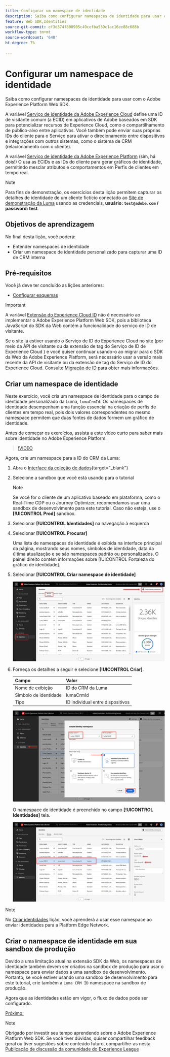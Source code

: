 ```yaml
---
title: Configurar um namespace de identidade
description: Saiba como configurar namespaces de identidade para usar com o Adobe Experience Platform Web SDK. Esta lição é parte do tutorial Implementar o Adobe Experience Cloud com o SDK da Web.
feature: Web SDK,Identities
source-git-commit: ef3d374f800905c49cefba539c1ac16ee88c688b
workflow-type: tm+mt
source-wordcount: '640'
ht-degree: 7%

---
```


# Configurar um namespace de identidade

Saiba como configurar namespaces de identidade para usar com o Adobe Experience Platform Web SDK.

A variável [Serviço de identidade da Adobe Experience Cloud](https://experienceleague.adobe.com/docs/id-service/using/home.html?lang=pt-BR) define uma ID de visitante comum (a ECID) em aplicativos de Adobe baseados em SDK para potencializar recursos de Experience Cloud, como o compartilhamento de público-alvo entre aplicativos. Você também pode enviar suas próprias IDs do cliente para o Serviço para ativar o direcionamento entre dispositivos e integrações com outros sistemas, como o sistema de CRM (relacionamento com o cliente).

A variável [Serviço de identidade da Adobe Experience Platform](https://experienceleague.adobe.com/docs/experience-platform/identity/home.html?lang=pt-BR) (sim, há dois!) O usa as ECIDs e as IDs do cliente para gerar gráficos de identidade, permitindo mesclar atributos e comportamentos em Perfis de clientes em tempo real.



>[!NOTE]
>
> Para fins de demonstração, os exercícios desta lição permitem capturar os detalhes de identidade de um cliente fictício conectado ao [Site de demonstração da Luma](https://luma.enablementadobe.com/content/luma/us/en.html) usando as credenciais, **usuário: `test@adobe.com` / password: test**.

## Objetivos de aprendizagem

No final desta lição, você poderá:

* Entender namespaces de identidade
* Criar um namespace de identidade personalizado para capturar uma ID de CRM interna


## Pré-requisitos

Você já deve ter concluído as lições anteriores:

* [Configurar esquemas](configure-schemas.md)

>[!IMPORTANT]
>
>A variável [Extensão do Experience Cloud ID](https://exchange.adobe.com/experiencecloud.details.100160.adobe-experience-cloud-id-launch-extension.html) não é necessário ao implementar o Adobe Experience Platform Web SDK, pois a biblioteca JavaScript do SDK da Web contém a funcionalidade do serviço de ID de visitante.
>
> Se o site já estiver usando o Serviço de ID do Experience Cloud no site (por meio da API de visitante ou da extensão de tag do Serviço de ID de Experience Cloud ) e você quiser continuar usando-o ao migrar para o SDK da Web da Adobe Experience Platform, será necessário usar a versão mais recente da API de visitante ou da extensão de tag do Serviço de ID do Experience Cloud. Consulte [Migração de ID](https://experienceleague.adobe.com/docs/experience-platform/edge/identity/overview.html?lang=en) para obter mais informações.

## Criar um namespace de identidade

Neste exercício, você cria um namespace de identidade para o campo de identidade personalizado da Luma, `lumaCrmId`. Os namespaces de identidade desempenham uma função essencial na criação de perfis de clientes em tempo real, pois dois valores correspondentes no mesmo namespace permitem que duas fontes de dados formem um gráfico de identidade.

Antes de começar os exercícios, assista a este vídeo curto para saber mais sobre identidade no Adobe Experience Platform:

>[!VIDEO](https://video.tv.adobe.com/v/27841?learn=on)

Agora, crie um namespace para a ID do CRM da Luma:

1. Abra o [Interface da coleção de dados](https://launch.adobe.com/){target="_blank"}
1. Selecione a sandbox que você está usando para o tutorial

   >[!NOTE]
   >
   >Se você for o cliente de um aplicativo baseado em plataforma, como o Real-Time CDP ou o Journey Optimizer, recomendamos usar uma sandbox de desenvolvimento para este tutorial. Caso não esteja, use o **[!UICONTROL Prod]** sandbox.

1. Selecionar **[!UICONTROL Identidades]** na navegação à esquerda
1. Selecionar **[!UICONTROL Procurar]**

   Uma lista de namespaces de identidade é exibida na interface principal da página, mostrando seus nomes, símbolos de identidade, data da última atualização e se são namespaces padrão ou personalizados. O painel direito contém informações sobre [!UICONTROL Fortaleza do gráfico de identidade].

1. Selecionar **[!UICONTROL Criar namespace de identidade]**

   ![Exibir identidades](assets/configure-identities-screen.png)

1. Forneça os detalhes a seguir e selecione **[!UICONTROL Criar]**.

   | Campo | Valor |
   |---------------|-----------|
   | Nome de exibição | ID do CRM da Luma |
   | Símbolo de identidade | lumaCrmId |
   | Tipo | ID individual entre dispositivos |


   ![Criar namespaces](assets/identities-create-namespace.png)


   O namespace de identidade é preenchido no campo **[!UICONTROL Identidades]** tela.

   ![Criar namespaces](assets/configure-identities-namespace-lumaCrmId.png)


>[!NOTE]
>
> No [Criar identidades](create-identities.md) lição, você aprenderá a usar esse namespace ao enviar identidades para a Platform Edge Network.

## Criar o namespace de identidade em sua sandbox de produção

Devido a uma limitação atual na extensão SDK da Web, os namespaces de identidade também devem ser criados na sandbox de produção para usar o namespace para enviar dados a uma sandbox de desenvolvimento. Portanto, se você estiver usando uma sandbox de desenvolvimento para este tutorial, crie também a `Luma CRM ID` namespace na sandbox de produção.

Agora que as identidades estão em vigor, o fluxo de dados pode ser configurado.

[Próximo: ](configure-datastream.md)

>[!NOTE]
>
>Obrigado por investir seu tempo aprendendo sobre o Adobe Experience Platform Web SDK. Se você tiver dúvidas, quiser compartilhar feedback geral ou tiver sugestões sobre conteúdo futuro, compartilhe-as nesta [Publicação de discussão da comunidade do Experience League](https://experienceleaguecommunities.adobe.com/t5/adobe-experience-platform-launch/tutorial-discussion-implement-adobe-experience-cloud-with-web/td-p/444996)
